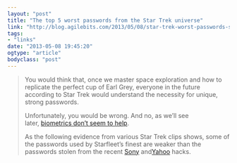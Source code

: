 ```yaml
---
layout: "post"
title: "The top 5 worst passwords from the Star Trek universe"
link: "http://blog.agilebits.com/2013/05/08/star-trek-worst-passwords-self-destruct/"
tags: 
- "links"
date: "2013-05-08 19:45:20"
ogtype: "article"
bodyclass: "post"
---
```


> You would think that, once we master space exploration and how to replicate the perfect cup of Earl Grey, everyone in the future according to Star Trek would understand the necessity for unique, strong passwords.
> 
> Unfortunately, you would be wrong. And no, as we’ll see later, [biometrics don’t seem to help](http://www.youtube.com/watch?v=qeekblLkx4g).
> 
> As the following evidence from various Star Trek clips shows, some of the passwords used by Starfleet’s finest are weaker than the passwords stolen from the recent [Sony](http://blog.agilebits.com/2011/04/27/1password-for-the-playstation/) and[Yahoo](https://www.trustedsec.com/july-2012/yahoo-voice-website-breached-400000-compromised/) hacks.
> 
>